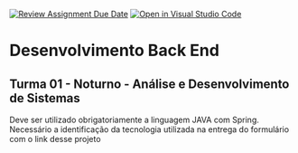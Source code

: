 [![Review Assignment Due Date](https://classroom.github.com/assets/deadline-readme-button-22041afd0340ce965d47ae6ef1cefeee28c7c493a6346c4f15d667ab976d596c.svg)](https://classroom.github.com/a/sPaRahhH)
[![Open in Visual Studio Code](https://classroom.github.com/assets/open-in-vscode-2e0aaae1b6195c2367325f4f02e2d04e9abb55f0b24a779b69b11b9e10269abc.svg)](https://classroom.github.com/online_ide?assignment_repo_id=18622885&assignment_repo_type=AssignmentRepo)
# Desenvolvimento Back End

## Turma 01 - Noturno - Análise e Desenvolvimento de Sistemas

Deve ser utilizado obrigatoriamente a linguagem JAVA com Spring.
Necessário a identificação da tecnologia utilizada na entrega do formulário com o link desse projeto
